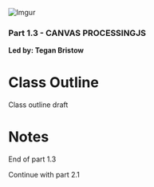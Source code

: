 ![Imgur](http://i.imgur.com/VIKVCOf.png)

### Part 1.3 - CANVAS PROCESSINGJS
**Led by: Tegan Bristow**  

Class Outline
=============

Class outline draft

Notes
=====

End of part 1.3

Continue with part 2.1
